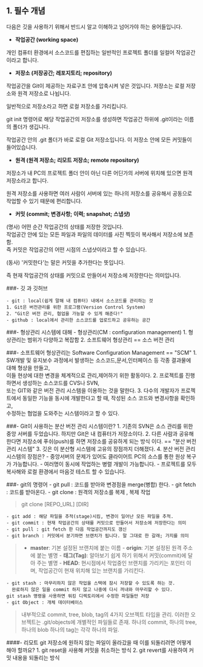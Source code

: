 **1. 필수 개념**
-

다음은 깃을 사용하기 위해서 반드시 알고 이해하고 넘어가야 하는 용어들입니다.

- **작업공간 (working space)**

개인 컴퓨터 환경에서 소스코드를 편집하는 일반적인 프로젝트 폴더를 일컬어 작업공간이라고 합니다.

- **저장소 (저장공간; 레포지토리; repository)**

작업공간을 Git이 제공하는 자료구조 안에 압축시켜 넣은 것입니다. 저장소는 로컬 저장소와 원격 저장소로 나뉩니다.

일반적으로 저장소라고 하면 로컬 저장소를 가리킵니다.

git init 명령어로 해당 작업공간의 저장소를 생성하면 작업공간 하위에 .git이라는 이름의 폴더가 생깁니다.

작업공간 안의 .git 폴더가 바로 로컬 Git 저장소입니다. 이 저장소 안에 모든 커밋들이 들어있습니다.

- **원격 (원격 저장소; 리모트 저장소; remote repository)**

저장소가 내 PC의 프로젝트 폴더 안이 아닌 다른 어딘가의 서버에 위치해 있으면 원격 저장소라고 합니다.

원격 저장소를 사용하면 여러 사람이 서버에 있는 하나의 저장소를 공유해서 공동으로 작업할 수 있기 때문에 편리합니다.

- **커밋 (commit; 변경사항; 이력; snapshot; 스냅샷)**

(명사) 어떤 순간 작업공간의 상태를 저장한 것입니다.<br>작업공간 안에 있는 모든 파일과 파일의 데이터를 사진 찍듯이 복사해서 저장소에 보존함.<br>즉 커밋은 작업공간의 어떤 시점의 스냅샷이라고 할 수 있습니다.

(동사) '커밋한다'는 말은 커밋을 추가한다는 뜻입니다.

 즉 현재 작업공간의 상태를 커밋으로 만들어서 저장소에 저장한다는 의미입니다.

###- 깃 과 깃허브

    - git : local(쉽게 말해 내 컴퓨터) 내에서 소스코드를 관리하는 것
    1. Git은 버전관리를 위한 프로그램(Version Control System)
    2. "Git은 버전 관리, 협업을 가능할 수 있게 해준다!"
    - github : local에서 관리한 소스코드를 업로드하고 공유하는 공간

###-  형상관리 시스템에 대해
    - 형상관리(CM : configuration management)
    1. 형상관리는 범위가 다양하고 복잡함
    2. 소프트웨어 형상관리 == 소스 버전 관리
    

###- 소프트웨어 형상관리는 Software Configuration Management == "SCM"
    1. SW개발 및 유지보수 과정에서 발생하는 소스코드,문서,인터페이스 등 각종 결과물에 대해 형상을 만들고,                                                                              
    이들 현상에 대한 변경을 체계적으로 관리,제어하기 위한 활동이다.
    2. 프로젝트를 진행 하면서 생성하는 소스코드를 CVS나 SVN, <br>또는 GIT와 같은 버전 관리 시스템을 이용하는 것을 말한다.
    3. 다수의 개발자가 프로젝트에서 동일한 기능을 동시에 개발한다고 할 때, 작성된 소스 코드와 변경사항을 확인하고,<br>수정하는 협업을 도와주는 시스템이라고 할 수 있다.

###- Git이 사용하는 분산 버전 관리 시스템이란?
    1. 기존의 SVN은 소스 관리를 위한 중앙 서버를 두었습니다. 하지만 Git은 내 컴퓨터가 저장소이다.
    2. 다른 사람과 공유해 한다면 저장소에 푸쉬(push)를 하면 저장소를 공유하게 되는 방식 이다. == "분산 버전 관리 시스템"
    3. 깃은 이 분산형 시스템에 고유의 장점까지 더해졌다.
    4. 분산 버전 관리 시스템의 장점은?
    - 중앙서버의 문제가 있어도 클라이어트 PC의 소스를 통한 원상 복구가 가능합니다.
    - 여러명이 동시에 작업하는 병렬 개발이 가능합니다.
    - 프로젝트를 모두 복사해와 로컬 환경에서 마음것 테스트 할 수 있습니다.

###- git의 명령어
    - git pull : 코드를 받아와 변경점을 merge(병합) 한다.
    - git fetch : 코드를 받아온다.
    - git clone : 원격의 저장소를 복제 , 복제 작업

  > git clone [REPO_URL] [DIR]


    - git add : 해당 파일을 추적(stage)시킴, 변경이 일어난 모든 파일을 추적.
    - git commit : 현재 작업공간의 상태를 커밋으로 만들어서 저장소에 저장한다는 의미
    - git pull : git fetch 한 다음 작업공간까지도 갱신
    - git branch : 커밋에서 분기하면 브랜치가 됩니다. 말 그대로 한 갈래; 가지를 의미

  > - **master**: 기본 설정된 브랜치에 붙는 이름                                                                                                                                                                                - **origin**: 기본 설정된 원격 주소에 붙는 별명                                                                                                                                                                             - **태그(Tag)**: 알아보기 쉽게 하기 위해서 커밋(commit)에 달아 주는 별명                                                                                                                                       - **HEAD**: 현시점에서 작업중인 브랜치를 가리키는 포인터 이며, 작업공간이 현재 위치해 있는 브랜치를 가리킨다.

    - git stash : 마무리하지 않은 작업을 스택에 잠시 저장할 수 있도록 하는 것.
      완료하지 않은 일을 commit 하지 않고 나중에 다시 꺼내와 마무리할 수 있다.                                                                                                                         git stash 명령을 사용하면 워킹 디렉토리에서 수정한 파일들만 저장
    - git Object : 개체 데이터베이스

  > 내부적으로 commit, tree, blob, tag의 4가지 오브젝트 타입을 관리.                                                                                                                                       이러한 오브젝트는 .git/objects에 개별적인 파일들로 존재.                                                                                                                                                    하나의 commit, 하나의 tree, 하나의 blob 하나의 tag는 각각 하나의 파일.

####- 리모트 git 저장소에 원하지 않는 파일이 올라갔을 때 이를 되돌리려면 어떻게 해야 할까요?
    1. git reset을 사용해 커밋을 취소하는 방식
    2. git revert를 사용하여 커밋 내용을 되돌리는 방식